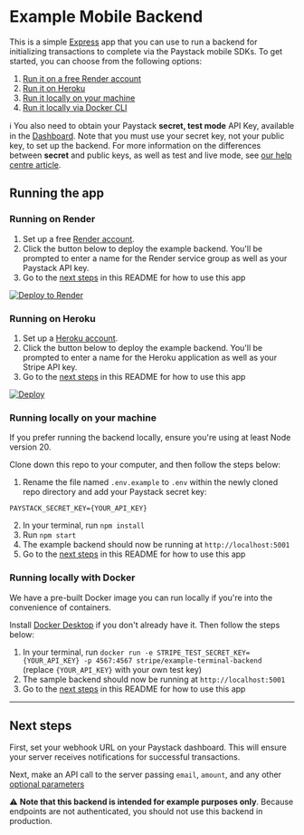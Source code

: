 # Example Mobile Backend

This is a simple [Express](https://expressjs.com/) app that you can use to run a backend for initializing transactions to complete via the Paystack mobile SDKs. To get started, you can choose from the following options:

1. [Run it on a free Render account](#running-on-render)
2. [Run it on Heroku](#running-on-heroku)
3. [Run it locally on your machine](#running-locally-on-your-machine)
4. [Run it locally via Docker CLI](#running-locally-with-docker)

ℹ️  You also need to obtain your Paystack **secret, test mode** API Key, available in the [Dashboard](https://dashboard.paystack.com/#/settings/developers). Note that you must use your secret key, not your public key, to set up the backend. For more information on the differences between **secret** and public keys, as well as test and live mode, see [our help centre article](https://support.paystack.com/hc/en-us/articles/360009881600-Paystack-Test-Keys-Live-Keys-and-Webhooks).

## Running the app

### Running on Render

1. Set up a free [Render account](https://dashboard.render.com/register).
2. Click the button below to deploy the example backend. You'll be prompted to enter a name for the Render service group as well as your Paystack API key.
3. Go to the [next steps](#next-steps) in this README for how to use this app

[![Deploy to Render](https://render.com/images/deploy-to-render-button.svg)](https://render.com/deploy?repo=https://github.com/paystackoss/sample-mobile-backend/)

### Running on Heroku

1. Set up a [Heroku account](https://signup.heroku.com).
2. Click the button below to deploy the example backend. You'll be prompted to enter a name for the Heroku application as well as your Stripe API key.
3. Go to the [next steps](#next-steps) in this README for how to use this app

[![Deploy](https://www.herokucdn.com/deploy/button.png)](https://heroku.com/deploy?template=https://github.com/paystackoss/sample-mobile-backend)

### Running locally on your machine

If you prefer running the backend locally, ensure you're using at least Node version 20.

Clone down this repo to your computer, and then follow the steps below:

1. Rename the file named `.env.example` to `.env` within the newly cloned repo directory and add your Paystack secret key:
```
PAYSTACK_SECRET_KEY={YOUR_API_KEY}
```
2. In your terminal, run `npm install`
3. Run `npm start`
4. The example backend should now be running at `http://localhost:5001`
5. Go to the [next steps](#next-steps) in this README for how to use this app

### Running locally with Docker

We have a pre-built Docker image you can run locally if you're into the convenience of containers.

 Install [Docker Desktop](https://www.docker.com/products/docker-desktop) if you don't already have it. Then follow the steps below:

1. In your terminal, run `docker run -e STRIPE_TEST_SECRET_KEY={YOUR_API_KEY} -p 4567:4567 stripe/example-terminal-backend` (replace `{YOUR_API_KEY}` with your own test key)
2. The sample backend should now be running at `http://localhost:5001`
3. Go to the [next steps](#next-steps) in this README for how to use this app

---

## Next steps

First, set your webhook URL on your Paystack dashboard. This will ensure your server receives notifications for successful transactions. 

Next, make an API call to the server passing `email`, `amount`, and any other [optional parameters](https://paystack.com/docs/api/transaction/#initialize)

⚠️ **Note that this backend is intended for example purposes only**. Because endpoints are not authenticated, you should not use this backend in production.
